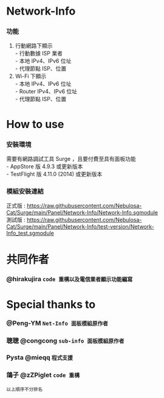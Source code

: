 # Network-Info 
### 功能
1. 行動網路下顯示<br>- 行動數據 ISP 業者<br>- 本地 IPv4、IPv6 位址<br>- 代理節點 ISP、位置
2. Wi-Fi 下顯示<br>- 本地 IPv4、IPv6 位址<br>- Router IPv4、IPv6 位址<br>- 代理節點 ISP、位置

# How to use
### 安裝環境
需要有網路調試工具 Surge ，且要付費至具有面板功能<br>- AppStore 版 4.9.3 或更新版本<br>- TestFlight 版 4.11.0 (2014) 或更新版本
### 模組安裝連結
正式版 : https://raw.githubusercontent.com/Nebulosa-Cat/Surge/main/Panel/Network-Info/Network-Info.sgmodule<br>
測試版 : https://raw.githubusercontent.com/Nebulosa-Cat/Surge/main/Panel/Network-Info/test-version/Network-Info_test.sgmodule
# 共同作者
### @hirakujira `code 重構以及電信業者顯示功能編寫`
# Special thanks to
### @Peng-YM `Net-Info 面板模組原作者`
### 聰聰 @congcong `sub-info 面板模組原作者`
### Pysta @mieqq `程式支援`
### 鴿子 @zZPiglet `code 重構`
`以上順序不分排名`
